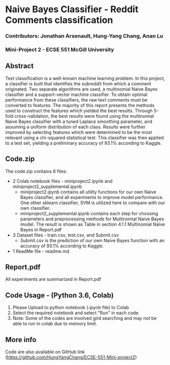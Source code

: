 # Naive Bayes Classifier - Reddit Comments classification
### Contributors: Jonathan Arsenault, Hung-Yang Chang, Anan Lu
### Mini-Project 2 - ECSE 551 McGill University

## Abstract
Text classification is a well-known machine learning problem. In this project, a classifier is built that identifies the subreddit from which a comment originated. Two separate algorithms are used, a multinomial Naive Bayes classifier and a support-vector machine classifier. To obtain optimal performance from these classifiers, the raw text comments must be converted to features. The majority of this report presents the methods used to construct the features which yielded the best results. Through 5-fold cross-validation, the best results were found using the multinomial Naive Bayes classifier with a tuned Laplace smoothing parameter, and assuming a uniform distribution of each class. Results were further improved by selecting features which were determined to be the most relevant using a chi-squared statistical test. This classifier was then applied to a test set, yielding a preliminary accuracy of 93.1% according to Kaggle. 

## Code.zip
The code.zip contains 6 files:
* 2 Colab notebook files - miniproject2.ipynb and miniproject2_supplemental.ipynb
  * miniproject2.ipynb contains all utility functions for our own Naive Bayes classifier, and all experiments to improve model performance. One other sklearn classifier, SVM is utilized here to compare with our own classifier.
  * miniproject2_supplemental.ipynb contains each step for choosing parameters and preprocessing methods for Multinomial Naive Bayes model. The result is shown as Table in section 4.1.1  Multinomial Naïve Bayes in Report.pdf
* 3 Dataset files - train.csv, test.csv, and Submit.csv
  * Submit.csv is the prediction of our own Naive Bayes function with an accuracy of 93.1% according to Kaggle.
* 1 ReadMe file - readme.md

## Report.pdf
All experiments are summarized in Report.pdf

## Code Usage - (Python 3.6, Colab)
1. Please Upload to python notebook (.ipynb file) to Colab
2. Select the required notebook and select "Run" in each code.
3. Note: Some of the codes are involved gird searching and may not be able to run in colab due to memory limit.

## More info
Code are also available on GitHub link (https://github.com/HungYangChang/ECSE-551-Mini-project2)
